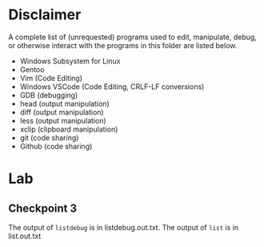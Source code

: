 # Disclaimer

A complete list of (unrequested) programs used to edit, manipulate, debug, or otherwise interact with the programs in this folder are listed below.
* Windows Subsystem for Linux
* Gentoo
* Vim (Code Editing)
* Windows VSCode (Code Editing, CRLF-LF conversions)
* GDB (debugging)
* head (output manipulation)
* diff (output manipulation)
* less (output manipulation)
* xclip (clipboard manipulation)
* git (code sharing)
* Github (code sharing)

# Lab

## Checkpoint 3

The output of `listdebug` is in listdebug.out.txt.
The output of `list` is in list.out.txt
